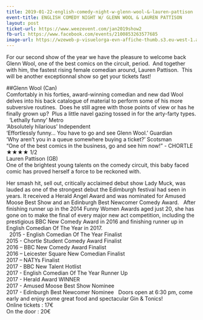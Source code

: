 ```yaml
---
title: 2019-01-22-english-comedy-night-w-glenn-wool-&-lauren-pattison
event-title: ENGLISH COMEDY NIGHT W/ GLENN WOOL & LAUREN PATTISON
layout: post
ticket-url: https://www.weezevent.com/jan2019show2
fb-url: https://www.facebook.com/events/2100853263577685
image-url: https://wzeweb-p-visuelorga-evn-affiche-thumb.s3.eu-west-1.amazonaws.com/affiche_372352.thumb53700.1535804884.jpg
---
```

For our second show of the year we have the pleasure to welcome back Glenn Wool, one of the best comics on the circuit, period.  And together with him, the fastest rising female comedian around, Lauren Pattison.  This will be another exceptionnal show so get your tickets fast!

##Glenn Wool (Can)  
Comfortably in his forties, award-winning comedian and new dad Wool delves into his back catalogue of material to perform some of his more subversive routines.  Does he still agree with those points of view or has he finally grown up?  Plus a little navel gazing tossed in for the arty-farty types.
 
‘Lethally funny’ Metro  
‘Absolutely hilarious’ Independent  
‘Effortlessly funny… You have to go and see Glenn Wool.’ Guardian  
‘Why aren’t you in a queue somewhere buying a ticket?’ Scotsman  
“One of the best comics in the business, go and see him now!” - CHORTLE ★★★★ 1/2  
Lauren Pattison (GB)  
One of the brightest young talents on the comedy circuit, this baby faced comic has proved herself a force to be reckoned with.

Her smash hit, sell out, critically acclaimed debut show Lady Muck, was lauded as one of the strongest debut the Edimburgh festival had seen in years. It received a Herald Angel Award and was nominated for Amused Moose Best Show and an Edinburgh Best Newcomer Comedy Award.
 
After finishing runner up in the 2014 Funny Women Awards aged just 20, she has gone on to make the final of every major new act competition, including the prestigious BBC New Comedy Award in 2016 and finishing runner up in English Comedian Of The Year in 2017.  
 
2015 - English Comedian Of The Year Finalist  
2015 - Chortle Student Comedy Award Finalist  
2016 – BBC New Comedy Award Finalist  
2016 – Leicester Square New Comedian Finalist  
2017 – NATYs Finalist  
2017 - BBC New Talent Hotlist  
2017 - English Comedian Of The Year Runner Up  
2017 - Herald Award WINNER  
2017 - Amused Moose Best Show Nominee  
2017 - Edinburgh Best Newcomer Nominee
 
Doors open at 6:30 pm, come early and enjoy some great food and spectacular Gin & Tonics!  
Online tickets : 17€  
On the door : 20€
